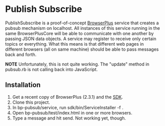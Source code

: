# Publish Subscribe

PublishSubscribe is a proof-of-concept [BrowserPlus](http://browserplus.yahoo.com)
service that creates a pubsub mechanism on localhost. All instances of this service
running in the same BrowserPlusCore will be able to communicate with one another by
passing JSON data objects. A service may register to receive only certain topics or
everything. What this means is that different web pages in different browsers (all on
same machine) should be able to pass messages back and forth.

**NOTE** Unfortunately, this is not quite working.  The "update" method in pubsub.rb 
is not calling back into JavaScript.

## Installation

1. Get a recent copy of BrowserPlus (2.3.1) and the [SDK](http://browserplus.yahoo.com/developer/service/sdk/).
2. Clone this project.
3. In bp-pubsub/service, run sdk/bin/ServiceInstaller -f .
4. Open bp-pubsub/test/index.html in one or more browsers.
5. Type a message and hit send.  Not working yet, though.  
